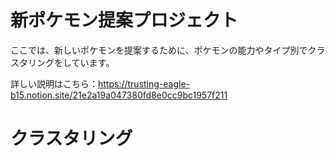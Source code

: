 # 新ポケモン提案プロジェクト
ここでは、新しいポケモンを提案するために、ポケモンの能力やタイプ別でクラスタリングをしています。

詳しい説明はこちら：https://trusting-eagle-b15.notion.site/21e2a19a047380fd8e0cc9bc1957f211

# クラスタリング
